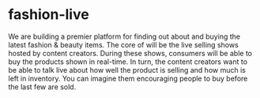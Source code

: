 # fashion-live
We are  building a premier platform for finding out about and buying the latest fashion &amp; beauty items. The core of will be the live selling shows hosted by content creators. During these shows, consumers will be able to buy the products shown in real-time. In turn, the content creators want to be able to talk live about how well the product is selling and how much is left in inventory. You can imagine them encouraging people to buy before the last few are sold.
